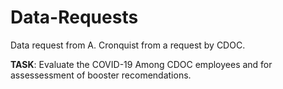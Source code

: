 # Data-Requests

Data request from A. Cronquist from a request by CDOC. 

**TASK**: Evaluate the COVID-19 Among CDOC employees and for assessessment of booster recomendations. 
